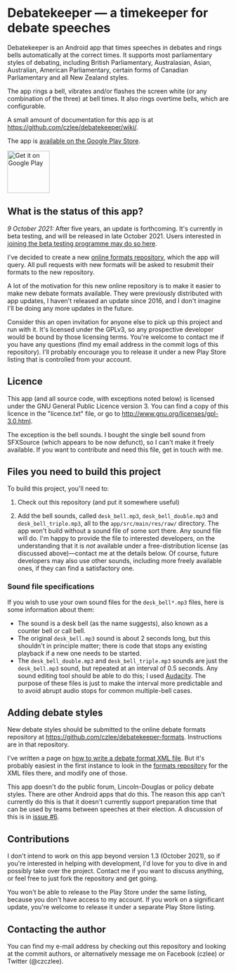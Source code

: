 Debatekeeper &mdash; a timekeeper for debate speeches
=====================================================

Debatekeeper is an Android app that times speeches in debates and rings bells automatically at the
correct times.  It supports most parliamentary styles of debating, including British Parliamentary,
Australasian, Asian, Australian, American Parliamentary, certain forms of Canadian Parliamentary and
all New Zealand styles.

The app rings a bell, vibrates and/or flashes the screen white (or any combination of the three) at
bell times.  It also rings overtime bells, which are configurable.

A small amount of documentation for this app is at https://github.com/czlee/debatekeeper/wiki/.

The app is [available on the Google Play Store](https://play.google.com/store/apps/details?id=net.czlee.debatekeeper&pcampaignid=pcampaignidMKT-Other-global-all-co-prtnr-py-PartBadge-Mar2515-1).

<a href="https://play.google.com/store/apps/details?id=net.czlee.debatekeeper&pcampaignid=pcampaignidMKT-Other-global-all-co-prtnr-py-PartBadge-Mar2515-1" target="_blank">
<img alt='Get it on Google Play' height="96" src='https://play.google.com/intl/en_us/badges/static/images/badges/en_badge_web_generic.png'/></a>

What is the status of this app?
-------------------------------
_9 October 2021:_ After five years, an update is forthcoming. It's currently in beta testing, and
will be released in late October 2021. Users interested in [joining the beta testing programme may
do so here](https://play.google.com/apps/testing/net.czlee.debatekeeper).

I've decided to create a new [online formats
repository](https://github.com/czlee/debatekeeper-formats), which the app will query. All pull
requests with new formats will be asked to resubmit their formats to the new repository.

A lot of the motivation for this new online repository is to make it easier to make new debate
formats available. They were previously distributed with app updates, I haven't released an update
since 2016, and I don't imagine I'll be doing any more updates in the future.

Consider this an open invitation for anyone else to pick up this project and run with it. It's
licensed under the GPLv3, so any prospective developer would be bound by those licensing terms.
You're welcome to contact me if you have any questions (find my email address in the commit logs of
this repository). I'll probably encourage you to release it under a new Play Store listing that is
controlled from your account.

Licence
-------
This app (and all source code, with exceptions noted below) is licensed under the GNU General Public
Licence version 3.  You can find a copy of this licence in the "licence.txt" file, or go to
http://www.gnu.org/licenses/gpl-3.0.html.

The exception is the bell sounds.  I bought the single bell sound from SFXSource (which appears to
be now defunct), so I can't make it freely available.  If you want to contribute and need this file,
get in touch with me.

Files you need to build this project
------------------------------------
To build this project, you'll need to:

1. Check out this repository (and put it somewhere useful)

2. Add the bell sounds, called `desk_bell.mp3`, `desk_bell_double.mp3` and `desk_bell_triple.mp3`,
   all to the `app/src/main/res/raw/` directory. The app won't build without a sound file of some
   sort there.  Any sound file will do.  I'm happy to provide the file to interested developers, on
   the understanding that it is _not_ available under a free-distribution license (as discussed
   above)—contact me at the details below.  Of course, future developers may also use other sounds,
   including more freely available ones, if they can find a satisfactory one.

### Sound file specifications

If you wish to use your own sound files for the `desk_bell*.mp3` files, here is some information
about them:
- The sound is a desk bell (as the name suggests), also known as a counter bell or call bell.
- The original `desk_bell.mp3` sound is about 2 seconds long, but this shouldn't in principle
  matter; there is code that stops any existing playback if a new one needs to be started.
- The `desk_bell_double.mp3` and `desk_bell_triple.mp3` sounds are just the `desk_bell.mp3` sound,
  but repeated at an interval of 0.5 seconds. Any sound editing tool should be able to do this; I
  used [Audacity](https://www.audacityteam.org/). The purpose of these files is just to make the
  interval more predictable and to avoid abrupt audio stops for common multiple-bell cases.

Adding debate styles
--------------------
New debate styles should be submitted to the online debate formats repository at
https://github.com/czlee/debatekeeper-formats. Instructions are in that repository.

I've written a page on [how to write a debate format XML
file](https://github.com/czlee/debatekeeper/wiki/Writing-your-own-custom-debate-format-file). But
it's probably easiest in the first instance to look in the [formats
repository](https://github.com/czlee/debatekeeper-formats) for the XML files there, and modify one
of those.

This app doesn't do the public forum, Lincoln-Douglas or policy debate styles. There are other
Android apps that do this. The reason this app can't currently do this is that it doesn't currently
support preparation time that can be used by teams between speeches at their election. A discussion
of this is in [issue #6](https://github.com/czlee/debatekeeper/issues/6).

Contributions
-------------
I don't intend to work on this app beyond version 1.3 (October 2021), so if you're interested in
helping with development, I'd love for you to dive in and possibly take over the project. Contact me
if you want to discuss anything, or feel free to just fork the repository and get going.

You won't be able to release to the Play Store under the same listing, because you don't have access
to my account. If you work on a significant update, you're welcome to release it under a separate
Play Store listing.

Contacting the author
---------------------
You can find my e-mail address by checking out this repository and looking at the commit authors, or
alternatively message me on Facebook (czlee) or Twitter (@czczlee).
